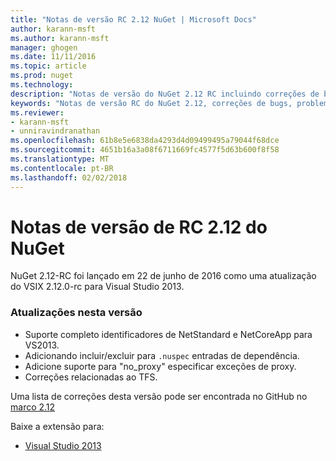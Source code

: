 ```yaml
---
title: "Notas de versão RC 2.12 NuGet | Microsoft Docs"
author: karann-msft
ms.author: karann-msft
manager: ghogen
ms.date: 11/11/2016
ms.topic: article
ms.prod: nuget
ms.technology: 
description: "Notas de versão do NuGet 2.12 RC incluindo correções de bugs, problemas conhecidos, recursos adicionados e DCRs."
keywords: "Notas de versão RC do NuGet 2.12, correções de bugs, problemas conhecidos, adicionaram recursos, DCRs"
ms.reviewer:
- karann-msft
- unniravindranathan
ms.openlocfilehash: 61b8e5e6838da4293d4d09499495a79044f68dce
ms.sourcegitcommit: 4651b16a3a08f6711669fc4577f5d63b600f8f58
ms.translationtype: MT
ms.contentlocale: pt-BR
ms.lasthandoff: 02/02/2018
---
```

# <a name="nuget-212-rc-release-notes"></a>Notas de versão de RC 2.12 do NuGet

NuGet 2.12-RC foi lançado em 22 de junho de 2016 como uma atualização do VSIX 2.12.0-rc para Visual Studio 2013.

### <a name="updates-in-this-release"></a>Atualizações nesta versão

* Suporte completo identificadores de NetStandard e NetCoreApp para VS2013.
* Adicionando incluir/excluir para `.nuspec` entradas de dependência.
* Adicione suporte para "no_proxy" especificar exceções de proxy.
* Correções relacionadas ao TFS.

Uma lista de correções desta versão pode ser encontrada no GitHub no [marco 2.12](https://github.com/NuGet/Home/issues?q=milestone%3A2.12+is%3Aclosed)

Baixe a extensão para:

* [Visual Studio 2013](https://dist.nuget.org/visualstudio-2013-vsix/v2.12.0-rc/NuGet.Tools.vsix)
